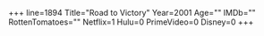 +++
line=1894
Title="Road to Victory"
Year=2001
Age=""
IMDb=""
RottenTomatoes=""
Netflix=1
Hulu=0
PrimeVideo=0
Disney=0
+++

